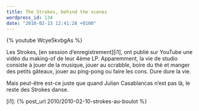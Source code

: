 ```yaml
---
title: The Strokes, behind the scenes
wordpress_id: 134
date: "2010-02-13 12:41:28 +0100"
---
```


{% youtube Wcye5kvbgAs %}

Les Strokes, [en session d’enregistrement][i1], ont publié sur YouTube une vidéo
du making-of de leur 4ème LP. Apparemment, la vie de studio consiste à jouer de
la musique, jouer au scrabble, boire du thé et manger des petits gâteaux, jouer
au ping-pong ou faire les cons. Dure dure la vie.

Mais peut-être est-ce juste que quand Julian Casablancas n’est pas là, le reste
des Strokes danse.

[i1]: {% post_url 2010/2010-02-10-strokes-au-boulot %}
